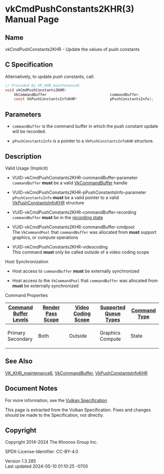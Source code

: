 # vkCmdPushConstants2KHR(3) Manual Page

## Name

vkCmdPushConstants2KHR - Update the values of push constants



## <a href="#_c_specification" class="anchor"></a>C Specification

Alternatively, to update push constants, call:

``` c
// Provided by VK_KHR_maintenance6
void vkCmdPushConstants2KHR(
    VkCommandBuffer                             commandBuffer,
    const VkPushConstantsInfoKHR*               pPushConstantsInfo);
```

## <a href="#_parameters" class="anchor"></a>Parameters

- `commandBuffer` is the command buffer in which the push constant
  update will be recorded.

- `pPushConstantsInfo` is a pointer to a `VkPushConstantsInfoKHR`
  structure.

## <a href="#_description" class="anchor"></a>Description

Valid Usage (Implicit)

- <a href="#VUID-vkCmdPushConstants2KHR-commandBuffer-parameter"
  id="VUID-vkCmdPushConstants2KHR-commandBuffer-parameter"></a>
  VUID-vkCmdPushConstants2KHR-commandBuffer-parameter  
  `commandBuffer` **must** be a valid
  [VkCommandBuffer](https://registry.khronos.org/vulkan/specs/1.3-extensions/man/html/VkCommandBuffer.html) handle

- <a href="#VUID-vkCmdPushConstants2KHR-pPushConstantsInfo-parameter"
  id="VUID-vkCmdPushConstants2KHR-pPushConstantsInfo-parameter"></a>
  VUID-vkCmdPushConstants2KHR-pPushConstantsInfo-parameter  
  `pPushConstantsInfo` **must** be a valid pointer to a valid
  [VkPushConstantsInfoKHR](https://registry.khronos.org/vulkan/specs/1.3-extensions/man/html/VkPushConstantsInfoKHR.html) structure

- <a href="#VUID-vkCmdPushConstants2KHR-commandBuffer-recording"
  id="VUID-vkCmdPushConstants2KHR-commandBuffer-recording"></a>
  VUID-vkCmdPushConstants2KHR-commandBuffer-recording  
  `commandBuffer` **must** be in the [recording
  state](#commandbuffers-lifecycle)

- <a href="#VUID-vkCmdPushConstants2KHR-commandBuffer-cmdpool"
  id="VUID-vkCmdPushConstants2KHR-commandBuffer-cmdpool"></a>
  VUID-vkCmdPushConstants2KHR-commandBuffer-cmdpool  
  The `VkCommandPool` that `commandBuffer` was allocated from **must**
  support graphics, or compute operations

- <a href="#VUID-vkCmdPushConstants2KHR-videocoding"
  id="VUID-vkCmdPushConstants2KHR-videocoding"></a>
  VUID-vkCmdPushConstants2KHR-videocoding  
  This command **must** only be called outside of a video coding scope

Host Synchronization

- Host access to `commandBuffer` **must** be externally synchronized

- Host access to the `VkCommandPool` that `commandBuffer` was allocated
  from **must** be externally synchronized

Command Properties

<table class="tableblock frame-all grid-all stretch">
<colgroup>
<col style="width: 20%" />
<col style="width: 20%" />
<col style="width: 20%" />
<col style="width: 20%" />
<col style="width: 20%" />
</colgroup>
<thead>
<tr class="header">
<th class="tableblock halign-left valign-top"><a
href="#VkCommandBufferLevel">Command Buffer Levels</a></th>
<th class="tableblock halign-left valign-top"><a
href="#vkCmdBeginRenderPass">Render Pass Scope</a></th>
<th class="tableblock halign-left valign-top"><a
href="#vkCmdBeginVideoCodingKHR">Video Coding Scope</a></th>
<th class="tableblock halign-left valign-top"><a
href="#VkQueueFlagBits">Supported Queue Types</a></th>
<th class="tableblock halign-left valign-top"><a
href="#fundamentals-queueoperation-command-types">Command Type</a></th>
</tr>
</thead>
<tbody>
<tr class="odd">
<td class="tableblock halign-left valign-top"><p>Primary<br />
Secondary</p></td>
<td class="tableblock halign-left valign-top"><p>Both</p></td>
<td class="tableblock halign-left valign-top"><p>Outside</p></td>
<td class="tableblock halign-left valign-top"><p>Graphics<br />
Compute</p></td>
<td class="tableblock halign-left valign-top"><p>State</p></td>
</tr>
</tbody>
</table>

## <a href="#_see_also" class="anchor"></a>See Also

[VK_KHR_maintenance6](https://registry.khronos.org/vulkan/specs/1.3-extensions/man/html/VK_KHR_maintenance6.html),
[VkCommandBuffer](https://registry.khronos.org/vulkan/specs/1.3-extensions/man/html/VkCommandBuffer.html),
[VkPushConstantsInfoKHR](https://registry.khronos.org/vulkan/specs/1.3-extensions/man/html/VkPushConstantsInfoKHR.html)

## <a href="#_document_notes" class="anchor"></a>Document Notes

For more information, see the <a
href="https://registry.khronos.org/vulkan/specs/1.3-extensions/html/vkspec.html#vkCmdPushConstants2KHR"
target="_blank" rel="noopener">Vulkan Specification</a>

This page is extracted from the Vulkan Specification. Fixes and changes
should be made to the Specification, not directly.

## <a href="#_copyright" class="anchor"></a>Copyright

Copyright 2014-2024 The Khronos Group Inc.

SPDX-License-Identifier: CC-BY-4.0

Version 1.3.285  
Last updated 2024-05-10 01:10:25 -0700
